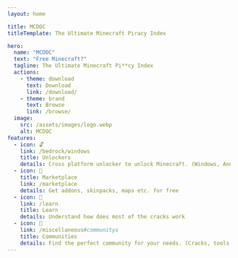 ```yaml
---
layout: home

title: MCDOC
titleTemplate: The Ultimate Minecraft Piracy Index

hero:
  name: "MCDOC"
  text: "Free Minecraft?"
  tagline: The Ultimate Minecraft Pi**cy Index
  actions:
    - theme: download
      text: Download
      link: /download/
    - theme: brand
      text: Browse
      link: /browse/
  image:
    src: /assets/images/logo.webp
    alt: MCDOC
features:
  - icon: 🔓
    link: /bedrock/windows
    title: Unlockers
    details: Cross platform unlocker to unlock Minecraft. (Windows, Android, IOS, PS, Nintendo, Xbox)
  - icon: 🧩
    title: Marketplace
    link: /marketplace
    details: Get addons, skinpacks, maps etc. for free
  - icon: 🔨
    link: /learn
    title: Learn
    details: Understand how does most of the cracks work
  - icon: 👥
    link: /miscellaneous#communitys
    title: Communities
    details: Find the perfect community for your needs. (Cracks, tools, archives, building)
---
```


<style>
:root {
  --vp-home-hero-name-color: transparent;
  --vp-home-hero-name-background: -webkit-linear-gradient(120deg, #644119, #ddb807);
}

.VPHomeHero .actions .VPButton.download {
  /* border: 3px solid #70f84e9f; */
  color: #ffffff;
  background-color: #70f84e4b;
}
.VPHomeHero .actions .VPButton.download:hover {
  background-color: #70f84e77;
  color: #ffffff;
}
</style>

